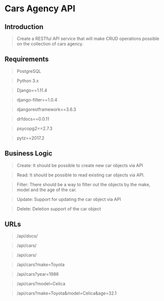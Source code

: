 # Cars Agency API

## Introduction

> Create a RESTful API service that will make CRUD operations possible on the collection of cars agency.

## Requirements

> PostgreSQL

> Python 3.x

> Django==1.11.4

> django-filter==1.0.4

> djangorestframework==3.6.3

> drfdocs==0.0.11

> psycopg2==2.7.3

> pytz==2017.2

## Business Logic

> Create: It should be possible to create new car objects via API

> Read: It should be possible to read existing car objects via API.

> Filter: There should be a way to filter out the objects by the make, model and the age of the car.

> Update: Support for updating the car object via API

> Delete: Deletion support of the car object

## URLs

> /api/docs/

> /api/cars/

> /api/cars/<ID>

> /api/cars?make=Toyota

> /api/cars?year=1986

> /api/cars?model=Celica

> /api/cars?make=Toyota&model=Celica&age=32.1
